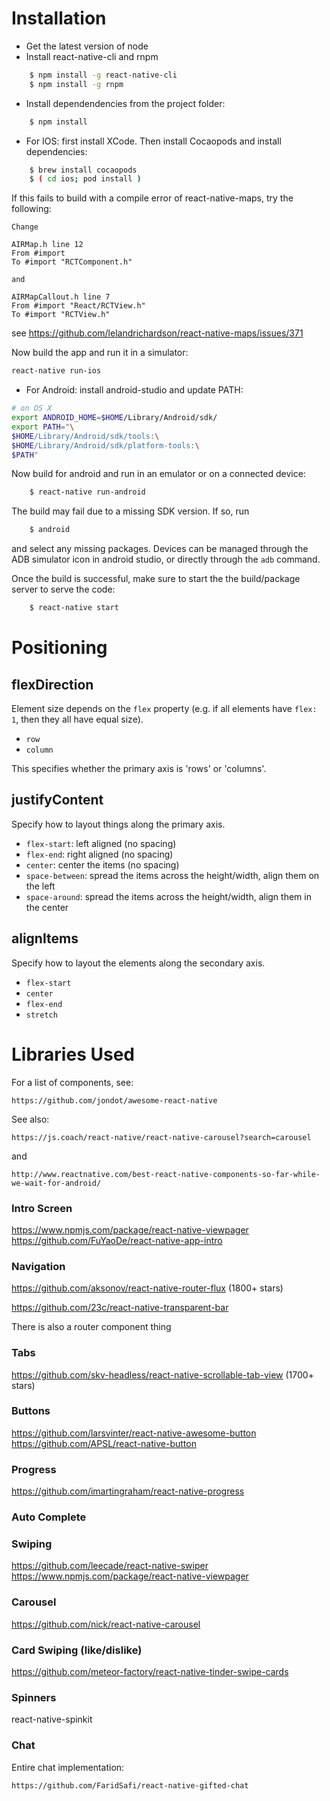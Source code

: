 # Installation

* Get the latest version of node
* Install react-native-cli and rnpm

```bash
    $ npm install -g react-native-cli
    $ npm install -g rnpm
```

* Install dependendencies from the project folder:

```bash
    $ npm install
```

* For IOS: first install XCode. Then install Cocaopods and install dependencies:

```bash
    $ brew install cocaopods
    $ ( cd ios; pod install )
```

If this fails to build with a compile error of react-native-maps, try the following:

```
Change

AIRMap.h line 12
From #import 
To #import "RCTComponent.h"

and

AIRMapCallout.h line 7
From #import "React/RCTView.h"
To #import "RCTView.h"
```

see https://github.com/lelandrichardson/react-native-maps/issues/371

Now build the app and run it in a simulator:

```bash
react-native run-ios
```

* For Android: install android-studio and update PATH:

```bash
# on OS X
export ANDROID_HOME=$HOME/Library/Android/sdk/
export PATH="\
$HOME/Library/Android/sdk/tools:\
$HOME/Library/Android/sdk/platform-tools:\
$PATH"
```

Now build for android and run in an emulator or on a connected device:

```bash
    $ react-native run-android
```

The build may fail due to a missing SDK version. If so, run

```bash
    $ android
```

and select any missing packages. Devices can be managed through the ADB simulator icon in android studio, or directly through the `adb` command.

Once the build is successful, make sure to start the the build/package server to serve the code:

```bash
    $ react-native start
```

# Positioning

## flexDirection

Element size depends on the ``flex`` property (e.g. if all elements have ``flex: 1``,
then they all have equal size).

* ``row``
* ``column``

This specifies whether the primary axis is 'rows' or 'columns'.

## justifyContent

Specify how to layout things along the primary axis.

* ``flex-start``: left aligned (no spacing)
* ``flex-end``: right aligned (no spacing)
* ``center``: center the items (no spacing)
* ``space-between``: spread the items across the height/width, align them on the left
* ``space-around``: spread the items across the height/width, align them in the center

## alignItems

Specify how to layout the elements along the secondary axis.

* ``flex-start``
* ``center``
* ``flex-end``
* ``stretch``

# Libraries Used

For a list of components, see:

    https://github.com/jondot/awesome-react-native

See also:

    https://js.coach/react-native/react-native-carousel?search=carousel

and

    http://www.reactnative.com/best-react-native-components-so-far-while-we-wait-for-android/

### Intro Screen

https://www.npmjs.com/package/react-native-viewpager
https://github.com/FuYaoDe/react-native-app-intro

### Navigation

https://github.com/aksonov/react-native-router-flux (1800+ stars)

https://github.com/23c/react-native-transparent-bar

There is also a router component thing

### Tabs

https://github.com/skv-headless/react-native-scrollable-tab-view (1700+ stars)

### Buttons

https://github.com/larsvinter/react-native-awesome-button
https://github.com/APSL/react-native-button

### Progress

https://github.com/imartingraham/react-native-progress

### Auto Complete

### Swiping

https://github.com/leecade/react-native-swiper
https://www.npmjs.com/package/react-native-viewpager

### Carousel

https://github.com/nick/react-native-carousel

### Card Swiping (like/dislike)

https://github.com/meteor-factory/react-native-tinder-swipe-cards

### Spinners

react-native-spinkit

### Chat

Entire chat implementation:

    https://github.com/FaridSafi/react-native-gifted-chat
